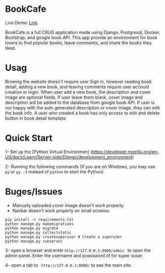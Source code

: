 # BookCafe

Live Deme: [Link](http://a1364t.pythonanywhere.com/)

BookCafe is a full CRUD application made using Django, Postgresql, Docker, Bootstrap, and google book API. This app provide an environment for book lovers to find popular books, leave comments, and share the books they liked.

# Usag
Browing the website doesn't require user Sign in, however reading book detail, adding a new book, and leaving comments require user account creation or login.
When user add a new book, the description and cover image are optional fields. If user leave them blank, cover image and description will be added to the database from google book API.
If user is nor happy with the auto generated description or cover image, they can edit the book info. 
A user who created a book has only access to edit and delete button in book detail template.

# Quick Start

1- Set up the [Python Virtual Environmen] (https://developer.mozilla.org/en-US/docs/Learn/Server-side/Django/development_environment)

2- Running the following commands (If you are on Windows, you may use ```py``` or ```py -3``` instead of ```python``` to start the Python)

# Buges/Issues
- Manually uploaded cover image doesn't work properly.
- Navbar doesn't work properly on small screens.

```
pip install -r requirements.txt
python manage.py makemigrations
python manage.py migrate
python manage.py collectstatic
python manage.py createsuperuser # Create a superuser
python manage.py runserver
```

3- open a browser and enter ```http://127.0.0.1:8000/admin ``` to open the admin panel. Enter the username and poassword of for super suser.

4- open a tab to ``` http://127.0.0.1:8000/``` to see the main site.

